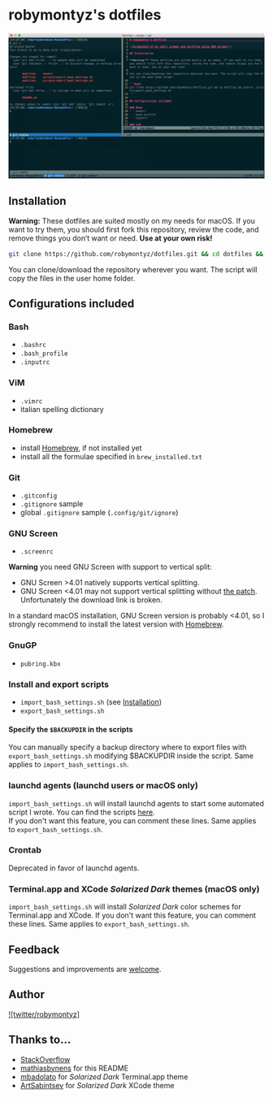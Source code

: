 # robymontyz's dotfiles

![Screenshot of my shell prompt and workflow using GNU Screen](workflow.png)

## Installation

**Warning:** These dotfiles are suited mostly on my needs for macOS. If you want to try them, you should first fork this repository, review the code, and remove things you don’t want or need. **Use at your own risk!**

```bash
git clone https://github.com/robymontyz/dotfiles.git && cd dotfiles && source .scripts/import_bash_settings.sh
```
You can clone/download the repository wherever you want. The script will copy the files in the user home folder.

## Configurations included

### Bash
- `.bashrc`
- `.bash_profile`
- `.inputrc`

### ViM
- `.vimrc`
- italian spelling dictionary

### Homebrew
- install [Homebrew](https://brew.sh), if not installed yet
- install all the formulae specified in `brew_installed.txt`

### Git
- `.gitconfig`
- `.gitignore` sample
- global `.gitignore` sample (`.config/git/ignore`)

### GNU Screen
- `.screenrc`

**Warning** you need GNU Screen with support to vertical split:  
- GNU Screen >4.01 natively supports vertical splitting.  
- GNU Screen <4.01 may not support vertical splitting without [the patch](http://fungi.yuggoth.org/vsp4s/).
Unfortunately the download link is broken.  

In a standard macOS installation, GNU Screen version is probably <4.01, so I strongly recommend to install the latest version with [Homebrew](https://brew.sh).

### GnuGP
- `pubring.kbx`

### Install and export scripts
- `import_bash_settings.sh` (see [Installation](#Installation))
- `export_bash_settings.sh`

#### Specify the `$BACKUPDIR` in the scripts

You can manually specify a backup directory where to export files with `export_bash_settings.sh` modifying $BACKUPDIR inside the script.
Same applies to `import_bash_settings.sh`.

### launchd agents (launchd users or macOS only)

`import_bash_settings.sh` will install launchd agents to start some automated script I wrote. You can find the scripts [here](https://github.com/robymontyz).  
If you don't want this feature, you can comment these lines.
Same applies to `export_bash_settings.sh`.

### Crontab

Deprecated in favor of launchd agents.

### Terminal.app and XCode *Solarized Dark* themes (macOS only)

`import_bash_settings.sh` will install *Solarized Dark* color schemes for Terminal.app and XCode.
If you don't want this feature, you can comment these lines.
Same applies to `export_bash_settings.sh`.

## Feedback

Suggestions and improvements are [welcome](https://github.com/robymontyz/dotfiles/issues).

## Author

[![twitter/robymontyz]](http://twitter.com/robymontyz "Follow @robymontyz on Twitter")

## Thanks to…

* [StackOverflow](https://stackoverflow.com)
* [mathiasbynens](https://github.com/mathiasbynens/dotfiles) for this README
* [mbadolato](https://github.com/mbadolato/iTerm2-Color-Schemes) for *Solarized Dark* Terminal.app theme
* [ArtSabintsev](https://github.com/ArtSabintsev/Solarized-Dark-for-Xcode) for *Solarized Dark* XCode theme

